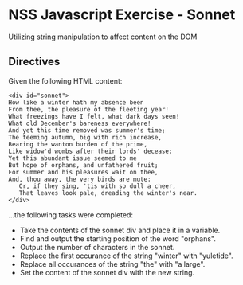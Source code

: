 # NSS Javascript Exercise - Sonnet

Utilizing string manipulation to affect content on the DOM

## Directives
Given the following HTML content:
```
<div id="sonnet">
How like a winter hath my absence been
From thee, the pleasure of the fleeting year!
What freezings have I felt, what dark days seen!
What old December's bareness everywhere!
And yet this time removed was summer's time;
The teeming autumn, big with rich increase,
Bearing the wanton burden of the prime,
Like widow'd wombs after their lords' decease:
Yet this abundant issue seemed to me
But hope of orphans, and unfathered fruit;
For summer and his pleasures wait on thee,
And, thou away, the very birds are mute:
   Or, if they sing, 'tis with so dull a cheer,
   That leaves look pale, dreading the winter's near.
</div>
```

...the following tasks were completed:
* Take the contents of the sonnet div and place it in a variable.
* Find and output the starting position of the word "orphans".
* Output the number of characters in the sonnet.
* Replace the first occurance of the string "winter" with "yuletide".
* Replace all occurances of the string "the" with "a large".
* Set the content of the sonnet div with the new string.
